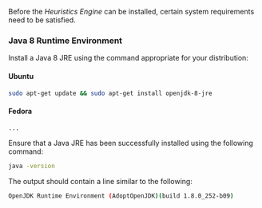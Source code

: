 Before the _Heuristics Engine_ can be installed, certain system requirements need to be satisfied.

### Java 8 Runtime Environment

Install a Java 8 JRE using the command appropriate for your distribution:

#### Ubuntu

```bash
sudo apt-get update && sudo apt-get install openjdk-8-jre
```

#### Fedora

```bash
...
```

Ensure that a Java JRE has been successfully installed using the following command:

```bash
java -version
```

The output should contain a line similar to the following:

```bash
OpenJDK Runtime Environment (AdoptOpenJDK)(build 1.8.0_252-b09)
```
